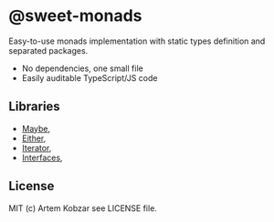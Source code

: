 # @sweet-monads

Easy-to-use monads implementation with static types definition and separated packages.

- No dependencies, one small file
- Easily auditable TypeScript/JS code

## Libraries

- [Maybe](https://github.com/JSMonk/sweet-monads/tree/master/either),
- [Either](https://github.com/JSMonk/sweet-monads/tree/master/either),
- [Iterator](https://github.com/JSMonk/sweet-monads/tree/master/iterator),
- [Interfaces](https://github.com/JSMonk/sweet-monads/tree/master/interfaces),

## License

MIT (c) Artem Kobzar see LICENSE file.
